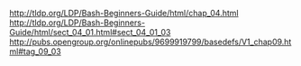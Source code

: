 
http://tldp.org/LDP/Bash-Beginners-Guide/html/chap_04.html
http://tldp.org/LDP/Bash-Beginners-Guide/html/sect_04_01.html#sect_04_01_03
http://pubs.opengroup.org/onlinepubs/9699919799/basedefs/V1_chap09.html#tag_09_03
